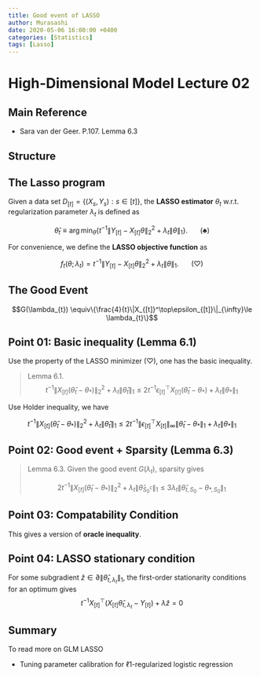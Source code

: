 ```yaml
---
title: Good event of LASSO
author: Murasashi
date: 2020-05-06 16:00:00 +0400
categories: [Statistics] 
tags: [Lasso]
---
```


# High-Dimensional Model Lecture 02

## Main Reference

- Sara van der Geer. P.107. Lemma 6.3


## Structure 

## The Lasso program

Given a data set $D_{[t]}=\{(X_{s}, Y_{s}): s\in [t]\}$, the __LASSO estimator__  $\theta_{t}$ w.r.t. regularization parameter $\lambda_{t}$ is defined as 

$$\hat{\theta}_{t}\equiv\arg\min_{\theta}\bigg\{t^{-1}\|Y_{[t]}-X_{[t]}\theta\|_2^2+\lambda_{t}\|\theta\|_1\bigg\}.\hspace{20pt}(\clubsuit)$$

For convenience, we define the __LASSO objective function__ as

$$f_{t}(\theta; \lambda_{t}) = t^{-1}\|Y_{[t]}-X_{[t]}\theta\|_2^2+\lambda_{t}\|\theta\|_1.\hspace{20pt}(\heartsuit)$$


## The Good Event

$$G(\lambda_{t}) \equiv\{\frac{4}{t}\|X_{[t]}^\top\epsilon_{[t]}\|_{\infty}\le \lambda_{t}\}$$

## Point 01: Basic inequality (Lemma 6.1)

Use the property of the LASSO minimizer $(\heartsuit)$, one has the basic inequality.
> Lemma 6.1. 
> $$t^{-1}\|X_{[t]}(\hat{\theta}_{t}-\theta_{*})\|_2^2+\lambda_{t}\|\hat{\theta}_{t}\|_1\le 2t^{-1}\epsilon_{[t]}^\top X_{[t]}(\hat{\theta}_{t}-\theta_{*})+\lambda_{t}\|\theta_{*}\|_1$$

Use Holder inequality, we have

$$t^{-1}\|X_{[t]}(\hat{\theta}_{t}-\theta_{*})\|_2^2+\lambda_{t}\|\hat{\theta}_{t}\|_1\le 2t^{-1}\|\epsilon_{[t]}^\top X_{[t]}\|_{\infty}\|\hat{\theta}_{t}-\theta_{*}\|_{1}+\lambda_{t}\|\theta_{*}\|_1$$


## Point 02: Good event + Sparsity (Lemma 6.3)

>Lemma 6.3. Given the good event $G(\lambda_t)$, sparsity gives
> 
> $$2t^{-1}\|X_{[t]}(\hat{\theta}_{t}-\theta_{*})\|_2^2+\lambda_{t}\|\hat{\theta}_{S_{0}^{c}}\|_1\le 3\lambda_{t}\|\hat{\theta}_{t, S_{0}}-\theta_{*, S_{0}}\|_1$$


## Point 03: Compatability Condition

This gives a version of __oracle inequality__.


## Point 04: LASSO stationary condition

For some subgradient $\hat{z}\in\partial\|\hat{\theta}_{t,\lambda_{t}}\|_1$, the first-order stationarity conditions for an optimum gives
$$t^{-1}X_{[t]}^\top (X_{[t]}\hat{\theta}_{t, \lambda_{t}}-Y_{[t]})+\lambda \hat{z}=0$$

## Summary

To read more on GLM LASSO

- Tuning parameter calibration for ℓ1-regularized logistic regression
